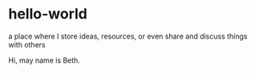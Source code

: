 # hello-world
a place where I store ideas, resources, or even share and discuss things with others

Hi, may name is Beth. 
